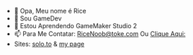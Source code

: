 - 👋 Opa, Meu nome é Rice
- 👀 Sou GameDev
- 🌱 Estou Aprendendo GameMaker Studio 2
- 📫 Para Me Contatar: RiceNoob@toke.com Ou [Clique Aqui:](mailto:ricenoob@toke.com)
- Sites: [solo.to](https://solo.to/RiceTheDev) & [my page](https://ricethedev.github.io/site/)

<!---
RiceTheDev/RiceTheDev is a ✨ special ✨ repository because its `README.md` (this file) appears on your GitHub profile.
You can click the Preview link to take a look at your changes.
--->
